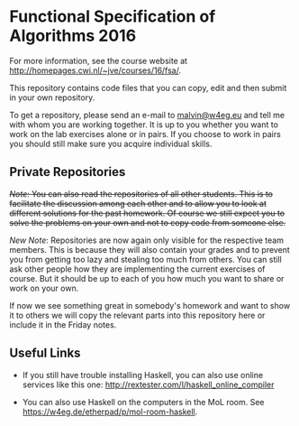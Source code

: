 # Functional Specification of Algorithms 2016

For more information, see the course website at
<http://homepages.cwi.nl/~jve/courses/16/fsa/>.

This repository contains code files that you can copy, edit
and then submit in your own repository.

To get a repository, please send an e-mail to malvin@w4eg.eu
and tell me with whom you are working together. It is up to
you whether you want to work on the lab exercises alone or in
pairs. If you choose to work in pairs you should still make
sure you acquire individual skills.

## Private Repositories

~~*Note*: You can also read the repositories of all other
students. This is to facilitate the discussion among each
other and to allow you to look at different solutions for
the past homework.
Of course we still expect you to solve the problems on
your own and not to copy code from someone else.~~

*New Note*: Repositories are now again only visible for the
respective team members. This is because they will also contain
your grades and to prevent you from getting too lazy and
stealing too much from others.
You can still ask other people how they are implementing the
current exercises of course. But it should be up to each of
you how much you want to share or work on your own.

If now we see something great in somebody's homework and want
to show it to others we will copy the relevant parts into this
repository here or include it in the Friday notes.


## Useful Links

- If you still have trouble installing Haskell, you can also
    use online services like this one:
    <http://rextester.com/l/haskell_online_compiler>

- You can also use Haskell on the computers in the MoL room.
    See <https://w4eg.de/etherpad/p/mol-room-haskell>.
